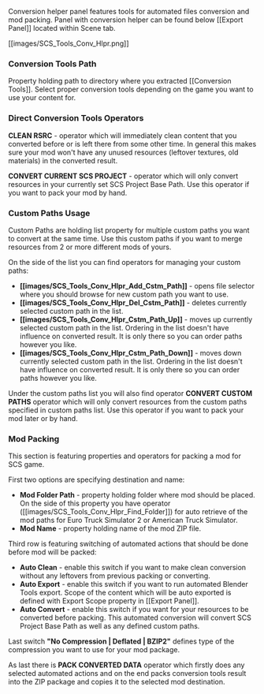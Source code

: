 Conversion helper panel features tools for automated files conversion and mod packing. Panel with conversion helper can be found below [[Export Panel]] located within Scene tab.

[[images/SCS_Tools_Conv_Hlpr.png]]


### Conversion Tools Path

Property holding path to directory where you extracted [[Conversion Tools]]. Select proper conversion tools depending on the game you want to use your content for.

### Direct Conversion Tools Operators

**CLEAN RSRC** - operator which will immediately clean content that you converted before or is left there from some other time. In general this makes sure your mod won't have any unused resources (leftover textures, old materials) in the converted result.

**CONVERT CURRENT SCS PROJECT** - operator which will only convert resources in your currently set SCS Project Base Path. Use this operator if you want to pack your mod by hand.

### Custom Paths Usage

Custom Paths are holding list property for multiple custom paths you want to convert at the same time. Use this custom paths if you want to merge resources from 2 or more different mods of yours.

On the side of the list you can find operators for managing your custom paths:
* **[[images/SCS_Tools_Conv_Hlpr_Add_Cstm_Path]]** - opens file selector where you should browse for new custom path you want to use.
* **[[images/SCS_Tools_Conv_Hlpr_Del_Cstm_Path]]** - deletes currently selected custom path in the list.
* **[[images/SCS_Tools_Conv_Hlpr_Cstm_Path_Up]]** - moves up currently selected custom path in the list. Ordering in the list doesn't have influence on converted result. It is only there so you can order paths however you like.
* **[[images/SCS_Tools_Conv_Hlpr_Cstm_Path_Down]]** - moves down currently selected custom path in the list. Ordering in the list doesn't have influence on converted result. It is only there so you can order paths however you like.

Under the custom paths list you will also find operator **CONVERT CUSTOM PATHS** operator which will only convert resources from the custom paths specified in custom paths list. Use this operator if you want to pack your mod later or by hand.


### Mod Packing

This section is featuring properties and operators for packing a mod for SCS game.

First two options are specifying destination and name:
* **Mod Folder Path** - property holding folder where mod should be placed. On the side of this property you have operator ([[images/SCS_Tools_Conv_Hlpr_Find_Folder]]) for auto retrieve of the mod paths for Euro Truck Simulator 2 or American Truck Simulator.
* **Mod Name** - property holding name of the mod ZIP file.

Third row is featuring switching of automated actions that should be done before mod will be packed:
* **Auto Clean** - enable this switch if you want to make clean conversion without any leftovers from previous packing or converting.
* **Auto Export** - enable this switch if you want to run automated Blender Tools export. Scope of the content which will be auto exported is defined with Export Scope property in [[Export Panel]].
* **Auto Convert** - enable this switch if you want for your resources to be converted before packing. This automated conversion will convert SCS Project Base Path as well as any defined custom paths.

Last switch **"No Compression | Deflated | BZIP2"** defines type of the compression you want to use for your mod package.

As last there is **PACK CONVERTED DATA** operator which firstly does any selected automated actions and on the end packs conversion tools result into the ZIP package and copies it to the selected mod destination.
